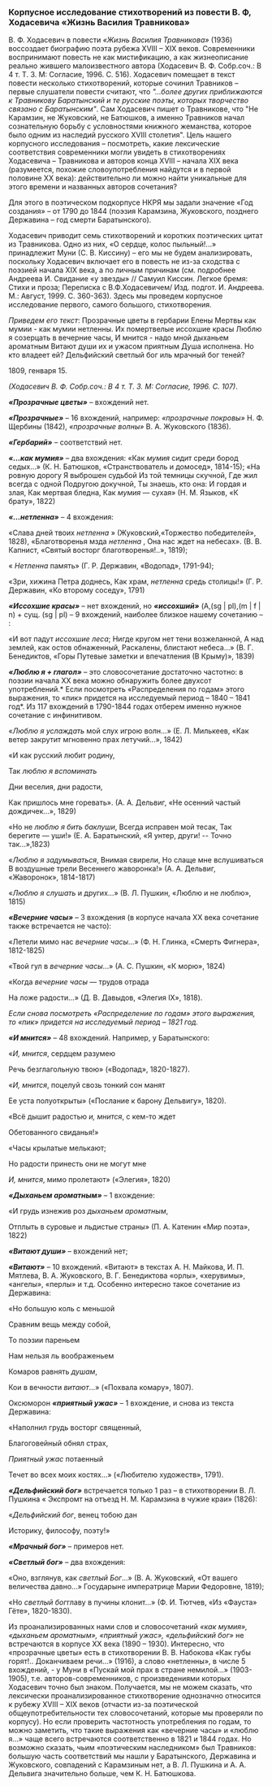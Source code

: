 ### **Корпусное исследование стихотворений из повести В. Ф, Ходасевича «Жизнь Василия Травникова»**
В. Ф. Ходасевич в повести *«Жизнь Василия Травникова»* (1936) воссоздает биографию поэта рубежа XVIII – XIX веков. Современники воспринимают повесть не как мистификацию, а как жизнеописание реально жившего малоизвестного автора (Ходасевич В. Ф. Собр.соч.: В 4 т. Т. 3. М: Согласие, 1996. С. 516).  Ходасевич помещает в текст повести несколько стихотворений, которые сочинил Травников – первые слушатели повести считают, что *"…более других приближаются к Травникову Баратынский и те русские поэты, которых творчество связано с Баратынским"*. Сам Ходасевич пишет о Травникове, что  "Не Карамзин, не Жуковский, не Батюшков, а именно Травников начал сознательную борьбу с условностями книжного жеманства, которое было одним из наследий русского XVIII столетия". 
Цель нашего корпусного исследования – посмотреть, какие лексические соответствия современники могли увидеть в стихотворениях Ходасевича – Травникова и авторов конца XVIII – начала XIX века (разумеется, похожие словоупотребления найдутся и в первой половине XX века): действительно ли можно найти уникальные для этого времени и названных авторов сочетания?

Для этого в поэтическом подкорпусе НКРЯ мы задали значение «Год создания» – от 1790 до 1844 (поэзия Карамзина, Жуковского, позднего Державина – год смерти Баратынского).

Ходасевич приводит семь стихотворений и коротких поэтических цитат из Травникова. Одно из них, «О сердце, колос пыльный!...» принадлежит Муни (С. В. Киссину) – его мы не будем анализировать, поскольку Ходасевич включает его в повесть не из-за сходства с поэзией начала XIX века, а по личным причинам (см. подробнее Андреева И. Свидание «у звезды» // Самуил Киссин. Легкое бремя: Стихи и проза; Переписка с В.Ф.Ходасевичем/ Изд. подгот. И. Андреева. М.: Август, 1999. С. 360-363). 
Здесь мы проведем корпусное исследование первого, самого большого, стихотворения.

*Приведем его текст*:
Прозрачные цветы в гербарии Елены
Мертвы как мумии - как мумии нетленны.
Их помертвелые иссохшие красы
Люблю я созерцать в вечерние часы,
И мнится - надо мной дыханьем ароматным
Витают души их и ужасом приятным
Душа исполнена. Но кто владеет ей?
Дельфийский светлый бог иль мрачный бог теней?

1809, генваря 15.

*(Ходасевич В. Ф. Собр.соч.: В 4 т. Т. 3. М: Согласие, 1996. С. 107)*.

***«Прозрачные цветы»*** – вхождений нет. 

***«Прозрачные»*** – 16 вхождений, например: *«прозрачные покровы»* Н. Ф. Щербины (1842), *«прозрачные волны»* В. А. Жуковского (1836).

***«Гербарий»*** – соответствий нет.

***«…как мумия»*** – два вхождения: 
«Как _мумия_ сидит среди бород седых…» (К. Н. Батюшков, «Странствователь и домосед», 1814-15); 
«На ровную дорогу
Я выброшен судьбой
Из той темницы скучной, 
Где жил всегда с одной
Подругою докучной, 
Ты знаешь, кто она: 
И гордая и злая, 
Как мертвая бледна, 
Как _мумия_ ― сухая» (Н. М. Языков, «К брату», 1822)

***«…нетленна»*** – 4 вхождения:

«Слава дней твоих _нетленна_ » (Жуковский,«Торжество победителей», 1828),
«Благотворенья мзда _нетленна_ , 
Она нас ждет на небесах». (В. В. Капнист, «Святый восторг благотворенья!..», 1819);

« _Нетленна_ память» (Г. Р. Державин, «Водопад», 1791-94);

«Зри, хижина Петра доднесь, 
Как храм, _нетленна_ средь столицы!» (Г. Р. Державин, «Ко второму соседу», 1791)

***«Иссохшие красы»*** – нет вхождений, но ***«иссохший»*** (A,(sg | pl),(m | f | n) + сущ. (sg | pl) – 9 вхождений, наиболее близкое нашему сочетанию – :

«И вот падут *иссохшие леса*; 
Нигде кругом нет тени возжеланной, 
А над землей, как остов обнаженный, 
Раскалены, блистают небеса…» (В. Г. Бенедиктов, «Горы Путевые заметки и впечатления (В Крыму)», 1839)

***«Люблю я + глагол»*** – это словосочетание достаточно частотно: в поэзии начала XX века можно обнаружить более двухсот употреблений.* Если посмотреть «Распределения по годам» этого выражения, то «пик» придется на исследуемый период – 1840 – 1841 год*. Из 117 вхождений в 1790-1844 годах отберем именно нужное сочетание с инфинитивом.

«*Люблю я  услаждать* мой слух игрою волн…» (Е. Л. Милькеев, «Как ветер закрутит мгновенно прах летучий...», 1842)

«И как русский любит родину, 

Так *люблю я вспоминать*

Дни веселия, дни радости, 

Как пришлось мне горевать». (А. А. Дельвиг, «Не осенний частый дождичек...», 1829)

«Но не *люблю я бить баклуши*, 
Всегда исправен мой тесак, 
Так берегите ― уши!»  (Е. А. Баратынский, «Я унтер, други! -- Точно так...»,1823)

«*Люблю я задумываться*, 
Внимая свирели, 
Но слаще мне вслушиваться
В воздушные трели
Весеннего жаворонка!» (А. А. Дельвиг, «Жаворонок», 1814-1817)

«*Люблю я слушать* и других…» (В. Л. Пушкин, «Люблю и не люблю», 1815)

***«Вечерние часы»*** – 3 вхождения (в корпусе начала XX века сочетание также встречается не часто):

«Летели мимо нас *вечерние часы*…» (Ф. Н. Глинка, «Смерть Фигнера», 1812-1825)

«Твой гул в *вечерние часы*…» (А. С. Пушкин, «К морю», 1824)

«Когда *вечерние часы* ― трудов отрада

На ложе радости…» (Д. В. Давыдов, «Элегия IX», 1818).

*Если снова посмотреть «Распределение по годам» этого выражения, то «пик» придется на исследуемый период – 1821 год.*

***«И мнится»*** –  48 вхождений. Например, у Баратынского: 

«*И, мнится*, сердцем разумею

Речь безглагольную твою» («Водопад», 1820-1827).

«*И, мнится*, поцелуй свозь тонкий сон манят

Ее уста полуоткрыты» («Послание к барону Дельвигу», 1820).

«Всё дышит радостью *и, мнится*, с кем-то ждет

Обетованного свиданья!»

«Часы крылатые мелькают; 

Но радости принесть они не могут мне

*И, мнится*, мимо пролетают» («Элегия», 1820)

***«Дыханьем ароматным»*** – 1 вхождение:

«И грудь изнежив роз *дыханьем ароматным*, 

Отплыть в суровые и льдистые страны» (П. А. Катенин «Мир поэта», 1822)

***«Витают души»*** – вхождений нет;

***«Витают»*** – 10 вхождений. «Витают» в текстах А. Н. Майкова, И. П. Мятлева, В. А. Жуковского, В. Г. Бенедиктова «орлы», «херувимы», «ангелы», «перлы» и т.д. Особенно интересно такое сочетание из Державина: 

«Но большую коль с меньшой

Сравним вещь между собой, 

То поэзии пареньем

Нам нельзя ль воображеньем

Комаров равнять *душам*, 

Кои в вечности *витают*…»  («Похвала комару», 1807).

Оксюморон ***«приятный ужас»*** – 1 вхождение, и снова из текста Державина:

«Наполнил грудь восторг священный, 

Благоговейный обнял страх, 

*Приятный ужас* потаенный

Течет во всех моих костях…» («Любителю  художеств», 1791).

***«Дельфийский бог»*** встречается только 1 раз – в стихотворении В. Л. Пушкина « Экспромт на отъезд Н. М. Карамзина в чужие краи» (1826):

«*Дельфийский бог*, венец тобою дан

Историку, философу, поэту!»

***«Мрачный бог»*** – примеров нет.

***«Светлый бог»*** – два вхождения:

«Оно, взглянув, как *светлый Бог*…» (В. А. Жуковский, «От вашего величества давно...» Государыне императрице Марии Федоровне, 1819);

«Но *светлый бог*главу в пучины клонит…» (Ф. И. Тютчев, «Из «Фауста» Гёте», 1820-1830). 

Из проанализированных нами слов и словосочетаний *«как мумия», «дыханьем ароматным», «приятный ужас», «дельфийский бог»* не встречаются в корпусе XX века (1890 – 1930). Интересно, что «прозрачные цветы» есть в стихотворении В. В. Набокова «Как губы горят!.. Доканчиваем речи...» (1916), а слово «нетленны», в числе 5 вхождений, - у Муни в «Пускай мой прах в стране немилой...» (1903-1905), т.е. авторов-современников, с произведениями которых Ходасевич точно был знаком. Получается, мы не можем сказать, что лексически проанализированное стихотворение однозначно относится к рубежу XVIII – XIX веков (отчасти из-за поэтической общеупотребительности тех словосочетаний, которые мы проверяли по корпусу). Но если проверить частотность употребления по годам, то можно заметить, что такие выражения как «вечерние часы» и «люблю я…» чаще всего встречаются соответственно в 1821 и 1844 годах. Но возможно сказать, чьим «поэтическим наследником» был Травников:  большую часть соответствий мы нашли у Баратынского, Державина и Жуковского, совпадений с Карамзиным нет, а В. Л. Пушкина и А. А. Дельвига значительно больше, чем К. Н. Батюшкова. 	
